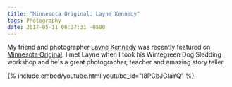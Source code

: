 ```yaml
---
title: "Minnesota Original: Layne Kennedy"
tags: Photography
date: 2017-05-11 06:37:31 -0500
---
```


My friend and photographer [Layne Kennedy][lk] was recently featured on [Minnesota Original][mno]. I met Layne when I took his Wintegreen Dog Sledding workshop and he's a great photographer, teacher and amazing story teller.

{% include embed/youtube.html youtube_id="l8PCbJGIaYQ" %}

[lk]: http://www.laynekennedy.com/index
[mno]: http://www.tpt.org/mn-original/
